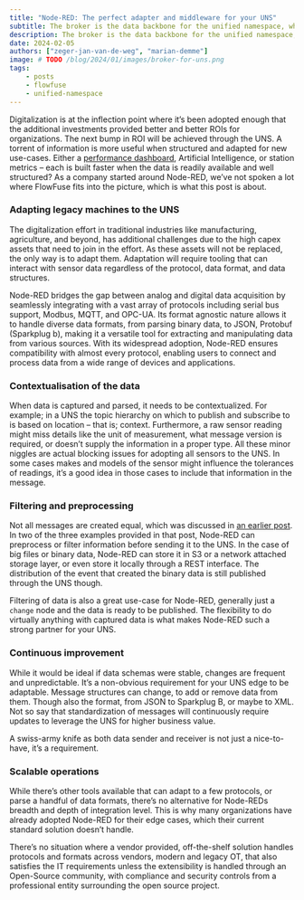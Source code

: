 ```yaml
---
title: "Node-RED: The perfect adapter and middleware for your UNS"
subtitle: The broker is the data backbone for the unified namespace, which one is right for you?
description: The broker is the data backbone for the unified namespace, which one is right for you?
date: 2024-02-05
authors: ["zeger-jan-van-de-weg", "marian-demme"]
image: # TODO /blog/2024/01/images/broker-for-uns.png
tags:
    - posts
    - flowfuse
    - unified-namespace
---
```


Digitalization is at the inflection point where it’s been adopted enough that the additional investments provided better and better ROIs for organizations. The next bump in ROI will be achieved through the UNS. A torrent of information is more useful when structured and adapted for new use-cases. Either a [performance dashboard](/blueprints/manufacturing/performance-overview/), Artificial Intelligence, or station metrics – each is built faster when the data is readily available and well structured? As a company started around Node-RED, we’ve not spoken a lot where FlowFuse fits into the picture, which is what this post is about.

<!--more-->

### Adapting legacy machines to the UNS

The digitalization effort in traditional industries like manufacturing, agriculture, and beyond, has additional challenges due to the high capex assets that need to join in the effort. As these assets will not be replaced, the only way is to adapt them. Adaptation will require tooling that can interact with sensor data regardless of the protocol, data format, and data structures.

Node-RED bridges the gap between analog and digital data acquisition by seamlessly integrating with a vast array of protocols including serial bus support, Modbus, MQTT, and OPC-UA. Its format agnostic nature allows it to handle diverse data formats, from parsing binary data, to JSON, Protobuf (Sparkplug b),  making it a versatile tool for extracting and manipulating data from various sources. With its widespread adoption, Node-RED ensures compatibility with almost every protocol, enabling users to connect and process data from a wide range of devices and applications.

### Contextualisation of the data

When data is captured and parsed, it needs to be contextualized. For example; in a UNS the topic hierarchy on which to publish and subscribe to is based on location – that is; context. Furthermore, a raw sensor reading might miss details like the unit of measurement, what message version is required, or doesn’t supply the information in a proper type. All these minor niggles are actual blocking issues for adopting all sensors to the UNS. In some cases makes and models of the sensor might influence the tolerances of readings, it’s a good idea in those cases to include that information in the message.

### Filtering and preprocessing

Not all messages are created equal, which was discussed in [an earlier post](https://flowfuse.com/blog/2024/01/unified-namespace-when-not-to-use/.). In two of the three examples provided in that post, Node-RED can preprocess or filter information before sending it to the UNS. In the case of big files or binary data, Node-RED can store it in S3 or a network attached storage layer, or even store it locally through a REST interface. The distribution of the event that created the binary data is still published through the UNS though.

Filtering of data is also a great use-case for Node-RED, generally just a `change` node and the data is ready to be published. The flexibility to do virtually anything with captured data is what makes Node-RED such a strong partner for your UNS.

### Continuous improvement

While it would be ideal if data schemas were stable, changes are frequent and unpredictable. It’s a non-obvious requirement for your UNS edge to be adaptable. Message structures can change, to add or remove data from them. Though also the format, from JSON to Sparkplug B, or maybe to XML. Not so say that standardization of messages will continuously require updates to leverage the UNS for higher business value.

A swiss-army knife as both data sender and receiver is not just a nice-to-have, it’s a requirement.

### Scalable operations

While there’s other tools available that can adapt to a few protocols, or parse a handful of data formats, there’s no alternative for Node-REDs breadth and depth of integration level. This is why many organizations have already adopted Node-RED for their edge cases, which their current standard solution doesn’t handle.

There’s no situation where a vendor provided, off-the-shelf solution handles protocols and formats across vendors, modern and legacy OT, that also satisfies the IT requirements unless the extensibility is handled through an Open-Source community, with compliance and security controls from a professional entity surrounding the open source project.
